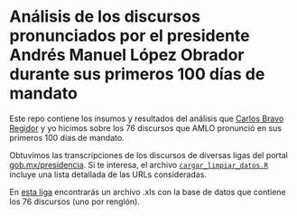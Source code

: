 # Análisis de los discursos pronunciados por el presidente Andrés Manuel López Obrador durante sus primeros 100 días de mandato

Este repo contiene los insumos y resultados del análisis que [Carlos Bravo Regidor](https://twitter.com/carlosbravoreg) y yo hicimos sobre los 76 discursos que AMLO pronunció en sus primeros 100 días de mandato.

Obtuvimos las transcripciones de los discursos de diversas ligas del portal [gob.mx/presidencia](https://www.gob.mx/presidencia). Si te interesa, el archivo [`cargar_limpiar_datos.R`](https://github.com/segasi/analisis_discursos_amlo_100_dias/blob/master/02_codigo/cargar_limpiar_datos.R) incluye una lista detallada de las URLs consideradas.

En [esta liga](https://github.com/segasi/analisis_discursos_amlo_100_dias/raw/master/04_datos_output/discursos_amlo.xls) encontrarás un archivo .xls con la base de datos que contiene los 76 discursos (uno por renglón).


